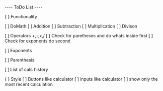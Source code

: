 <!--  Your mission, should you choose to accept it, is to write a calculator app. You can make it as complex as you like, just make sure to include the basic arithmetic functions at a minimum. The calculator should be able to handle arbitrary-length inputs, parentheses, and exponents.
 -->

 <!-- must be able to take in random inputs and spit out an answer -->
 <!--DO all calculations on server side -->

---- ToDo List ----

{ } Functionality

<!-- Functions -->
<!-- Inital function to determin what math to do-->

[ ] DoMath
[ ] Addition
[ ] Subtraction
[ ] Multiplication
[ ] Divison

<!-- Conditional Render -->

[ ] Operators +,-,x,/
[ ] Check for paretheses and do whats inside first
[ ] Check for exponents do second

<!----Extra operators---->

[ ] Exponents

<!-- What's inside Parenthesis is done first before any other math -->

[ ] Parenthesis

[ ] List of calc history

{ } Style
[ ] Buttons like calculator
[ ] inputs like calculator
[ ] show only the most recent calculation
